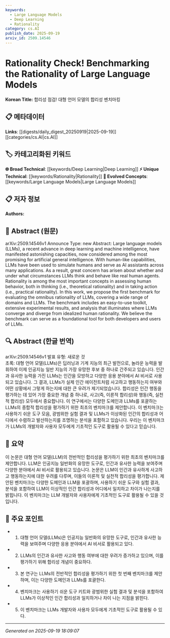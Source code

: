```yaml
---
keywords:
  - Large Language Models
  - Deep Learning
  - Rationality
category: cs.AI
publish_date: 2025-09-19
arxiv_id: 2509.14546
---
```


<!-- KEYWORD_LINKING_METADATA:
{
  "processed_timestamp": "2025-09-22 21:27:30.253934",
  "vocabulary_version": "1.0",
  "selected_keywords": [
    "Large Language Models",
    "Deep Learning",
    "Rationality"
  ],
  "rejected_keywords": [
    "Artificial General Intelligence"
  ],
  "similarity_scores": {
    "Large Language Models": 0.9,
    "Deep Learning": 0.85,
    "Rationality": 0.82
  },
  "extraction_method": "AI_prompt_based",
  "budget_applied": true
}
-->


# Rationality Check! Benchmarking the Rationality of Large Language Models

**Korean Title:** 합리성 점검! 대형 언어 모델의 합리성 벤치마킹

## 📋 메타데이터

**Links**: [[digests/daily_digest_20250919|2025-09-19]]   [[categories/cs.AI|cs.AI]]

## 🏷️ 카테고리화된 키워드
**🌐 Broad Technical**: [[keywords/Deep Learning|Deep Learning]]
**⚡ Unique Technical**: [[keywords/Rationality|Rationality]]
**🚀 Evolved Concepts**: [[keywords/Large Language Models|Large Language Models]]

## 📋 저자 정보

**Authors:** 

## 📄 Abstract (원문)

arXiv:2509.14546v1 Announce Type: new 
Abstract: Large language models (LLMs), a recent advance in deep learning and machine intelligence, have manifested astonishing capacities, now considered among the most promising for artificial general intelligence. With human-like capabilities, LLMs have been used to simulate humans and serve as AI assistants across many applications. As a result, great concern has arisen about whether and under what circumstances LLMs think and behave like real human agents. Rationality is among the most important concepts in assessing human behavior, both in thinking (i.e., theoretical rationality) and in taking action (i.e., practical rationality). In this work, we propose the first benchmark for evaluating the omnibus rationality of LLMs, covering a wide range of domains and LLMs. The benchmark includes an easy-to-use toolkit, extensive experimental results, and analysis that illuminates where LLMs converge and diverge from idealized human rationality. We believe the benchmark can serve as a foundational tool for both developers and users of LLMs.

## 🔍 Abstract (한글 번역)

arXiv:2509.14546v1 발표 유형: 새로운 것  
초록: 대형 언어 모델(LLMs)은 딥러닝과 기계 지능의 최근 발전으로, 놀라운 능력을 발휘하여 이제 인공지능 일반 지능의 가장 유망한 후보 중 하나로 간주되고 있습니다. 인간과 유사한 능력을 가진 LLMs는 인간을 모방하고 다양한 응용 분야에서 AI 비서로 사용되고 있습니다. 그 결과, LLMs가 실제 인간 에이전트처럼 사고하고 행동하는지 여부와 어떤 상황에서 그렇게 하는지에 대한 큰 우려가 제기되었습니다. 합리성은 인간 행동을 평가하는 데 있어 가장 중요한 개념 중 하나로, 사고(즉, 이론적 합리성)와 행동(즉, 실천적 합리성) 모두에서 중요합니다. 이 연구에서는 다양한 도메인과 LLMs를 포괄하는 LLMs의 종합적 합리성을 평가하기 위한 최초의 벤치마크를 제안합니다. 이 벤치마크는 사용하기 쉬운 도구 모음, 광범위한 실험 결과 및 LLMs가 이상화된 인간의 합리성과 어디에서 수렴하고 발산하는지를 조명하는 분석을 포함하고 있습니다. 우리는 이 벤치마크가 LLMs의 개발자와 사용자 모두에게 기초적인 도구로 활용될 수 있다고 믿습니다.

## 📝 요약

이 논문은 대형 언어 모델(LLM)의 전반적인 합리성을 평가하기 위한 최초의 벤치마크를 제안합니다. LLM은 인공지능 일반화의 유망한 도구로, 인간과 유사한 능력을 보여주며 다양한 분야에서 AI 비서로 활용되고 있습니다. 논문은 LLM이 인간과 유사하게 사고하고 행동하는지에 대한 우려를 다루며, 이들의 이론적 및 실천적 합리성을 평가합니다. 제안된 벤치마크는 다양한 도메인과 LLM을 포괄하며, 사용하기 쉬운 도구와 실험 결과, 분석을 포함하여 LLM이 이상적인 인간 합리성과 어디에서 일치하고 차이가 나는지를 밝힙니다. 이 벤치마크는 LLM 개발자와 사용자에게 기초적인 도구로 활용될 수 있을 것입니다.

## 🎯 주요 포인트

- 1. 대형 언어 모델(LLMs)은 인공지능 일반화의 유망한 도구로, 인간과 유사한 능력을 보여주며 다양한 응용 분야에서 AI 비서로 활용되고 있다.

- 2. LLMs의 인간과 유사한 사고와 행동 여부에 대한 우려가 증가하고 있으며, 이를 평가하기 위해 합리성 개념이 중요하다.

- 3. 본 연구는 LLMs의 전반적인 합리성을 평가하기 위한 첫 번째 벤치마크를 제안하며, 이는 다양한 도메인과 LLMs를 포괄한다.

- 4. 벤치마크는 사용하기 쉬운 도구 키트와 광범위한 실험 결과 및 분석을 포함하여 LLMs가 이상적인 인간 합리성과 일치하거나 차이 나는 지점을 밝힌다.

- 5. 이 벤치마크는 LLMs 개발자와 사용자 모두에게 기초적인 도구로 활용될 수 있다.

---

*Generated on 2025-09-19 18:09:07*